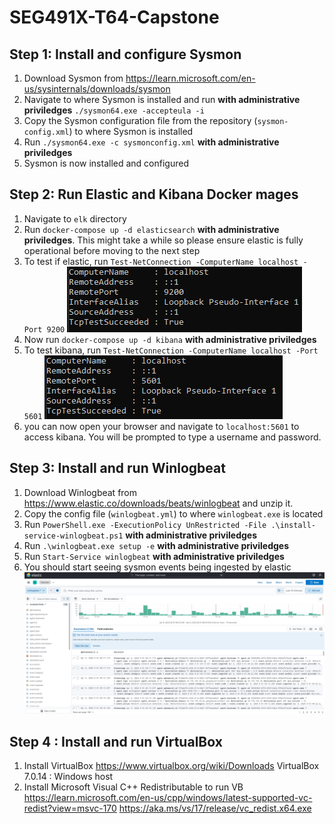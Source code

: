 # SEG491X-T64-Capstone

## Step 1: Install and configure Sysmon
1. Download Sysmon from https://learn.microsoft.com/en-us/sysinternals/downloads/sysmon
2. Navigate to where Sysmon is installed and run **with administrative priviledges** `./sysmon64.exe -accepteula -i`
3. Copy the Sysmon configuration file from the repository (`sysmon-config.xml`) to where Sysmon is installed
4. Run `./sysmon64.exe -c sysmonconfig.xml` **with administrative priviledges**
5. Sysmon is now installed and configured

## Step 2: Run Elastic and Kibana Docker mages
1. Navigate to `elk` directory
2. Run `docker-compose up -d elasticsearch` **with administrative priviledges**. This might take a while so please ensure elastic is fully operational before moving to the next step
3. To test if elastic, run `Test-NetConnection -ComputerName localhost -Port 9200`
    ![alt text](./images/conn-test-port-9200.png)
4. Now run `docker-compose up -d kibana` **with administrative priviledges**
5. To test kibana, run `Test-NetConnection -ComputerName localhost -Port 5601`
![alt text](./images/conn-test-port-5601.png)
6. you can now open your browser and navigate to `localhost:5601` to access kibana. You will be prompted to type a username and password.

## Step 3: Install and run Winlogbeat
1. Download Winlogbeat from https://www.elastic.co/downloads/beats/winlogbeat and unzip it. 
2. Copy the config file (`winlogbeat.yml`) to where `winlogbeat.exe` is located
3. Run `PowerShell.exe -ExecutionPolicy UnRestricted -File .\install-service-winlogbeat.ps1` **with administrative priviledges**
4. Run `.\winlogbeat.exe setup -e` **with administrative priviledges**
5. Run `Start-Service winlogbeat` **with administrative priviledges**
6. You should start seeing sysmon events being ingested by elastic
![alt text](./images/kibana-dashboard.png)

## Step 4 : Install and run VirtualBox
1. Install VirtualBox 
    https://www.virtualbox.org/wiki/Downloads
    VirtualBox 7.0.14 : Windows host
2. Install Microsoft Visual C++ Redistributable to run VB
   https://learn.microsoft.com/en-us/cpp/windows/latest-supported-vc-redist?view=msvc-170
   https://aka.ms/vs/17/release/vc_redist.x64.exe
    





